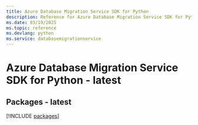 ```yaml
---
title: Azure Database Migration Service SDK for Python
description: Reference for Azure Database Migration Service SDK for Python
ms.date: 03/19/2025
ms.topic: reference
ms.devlang: python
ms.service: databasemigrationservice
---
```

# Azure Database Migration Service SDK for Python - latest
## Packages - latest
[!INCLUDE [packages](database-migration-service-index.md)]